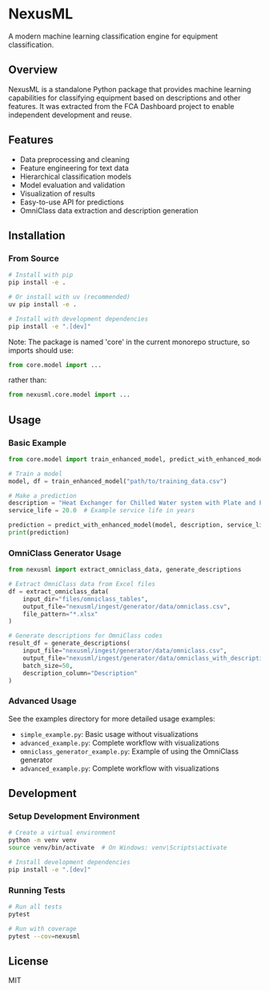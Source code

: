 # NexusML

A modern machine learning classification engine for equipment classification.

## Overview

NexusML is a standalone Python package that provides machine learning
capabilities for classifying equipment based on descriptions and other features.
It was extracted from the FCA Dashboard project to enable independent
development and reuse.

## Features

- Data preprocessing and cleaning
- Feature engineering for text data
- Hierarchical classification models
- Model evaluation and validation
- Visualization of results
- Easy-to-use API for predictions
- OmniClass data extraction and description generation

## Installation

### From Source

```bash
# Install with pip
pip install -e .

# Or install with uv (recommended)
uv pip install -e .

# Install with development dependencies
pip install -e ".[dev]"
```

Note: The package is named 'core' in the current monorepo structure, so imports
should use:

```python
from core.model import ...
```

rather than:

```python
from nexusml.core.model import ...
```

## Usage

### Basic Example

```python
from core.model import train_enhanced_model, predict_with_enhanced_model

# Train a model
model, df = train_enhanced_model("path/to/training_data.csv")

# Make a prediction
description = "Heat Exchanger for Chilled Water system with Plate and Frame design"
service_life = 20.0  # Example service life in years

prediction = predict_with_enhanced_model(model, description, service_life)
print(prediction)
```

### OmniClass Generator Usage

```python
from nexusml import extract_omniclass_data, generate_descriptions

# Extract OmniClass data from Excel files
df = extract_omniclass_data(
    input_dir="files/omniclass_tables",
    output_file="nexusml/ingest/generator/data/omniclass.csv",
    file_pattern="*.xlsx"
)

# Generate descriptions for OmniClass codes
result_df = generate_descriptions(
    input_file="nexusml/ingest/generator/data/omniclass.csv",
    output_file="nexusml/ingest/generator/data/omniclass_with_descriptions.csv",
    batch_size=50,
    description_column="Description"
)
```

### Advanced Usage

See the examples directory for more detailed usage examples:

- `simple_example.py`: Basic usage without visualizations
- `advanced_example.py`: Complete workflow with visualizations
- `omniclass_generator_example.py`: Example of using the OmniClass generator
- `advanced_example.py`: Complete workflow with visualizations

## Development

### Setup Development Environment

```bash
# Create a virtual environment
python -m venv venv
source venv/bin/activate  # On Windows: venv\Scripts\activate

# Install development dependencies
pip install -e ".[dev]"
```

### Running Tests

```bash
# Run all tests
pytest

# Run with coverage
pytest --cov=nexusml
```

## License

MIT
